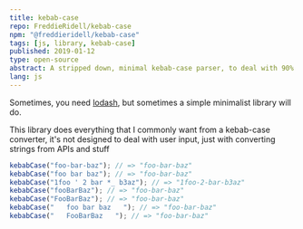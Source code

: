 ```yaml
---
title: kebab-case
repo: FreddieRidell/kebab-case
npm: "@freddieridell/kebab-case"
tags: [js, library, kebab-case]
published: 2019-01-12
type: open-source
abstract: A stripped down, minimal kebab-case parser, to deal with 90% of programmatic conversion usage
lang: js
---
```


Sometimes, you need [lodash](https://www.npmjs.com/package/lodash.kebabcase), but sometimes a simple minimalist library will do.

This library does everything that I commonly want from a kebab-case converter, it's not designed to deal with user input, just with converting strings from APIs and stuff

```javascript
kebabCase("foo-bar-baz"); // => "foo-bar-baz"
kebabCase("foo bar baz"); // => "foo-bar-baz"
kebabCase("1foo ' 2 bar *_ b3az"); // => "1foo-2-bar-b3az"
kebabCase("fooBarBaz"); // => "foo-bar-baz"
kebabCase("FooBarBaz"); // => "foo-bar-baz"
kebabCase("   foo bar baz   "); // => "foo-bar-baz"
kebabCase("   FooBarBaz   "); // => "foo-bar-baz"
```
